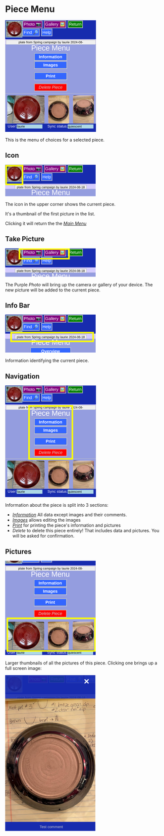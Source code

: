 # Piece Menu

![](PieceMenu.png)

This is the menu of choices for a selected piece.

## Icon

![](PieceMenu1.png)

The icon in the upper corner shows the current piece.

It's a thumbnail of the first picture in the list.

Clicking it will return the the [_Main Menu_](MainMenu.md)

## Take Picture

![](PieceMenu2.png)

The Purple _Photo_ will bring up the camera or gallery of your device. The new picture will be added to the current piece.

## Info Bar

![](PieceMenu3.png)

Information identifying the current piece.

## Navigation

![](PieceMenu4.png)

Information about the piece is split into 3 sections:

* [_Information_](PotEdit.md) All data except images and their comments.
* [_Images_](PotPix.md) allows editing the images
* [_Print_](PotPrint.md) for printing the piece's information and pictures
* _Delete_ to delete this piece entirely! That includes data and pictures. You will be asked for confirmation.

## Pictures

![](PieceMenu5.png)

Larger thumbnails of all the pictures of this piece. Clicking one brings up a full screen image:

![](PieceMenu6.png) 
